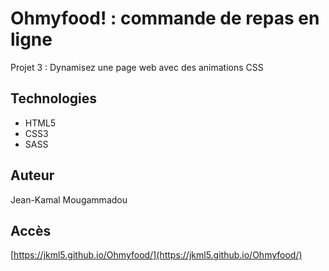 # Ohmyfood! : commande de repas en ligne
Projet 3 : Dynamisez une page web avec des animations CSS

## Technologies
- HTML5
- CSS3
- SASS

## Auteur
Jean-Kamal Mougammadou

## Accès
[https://jkml5.github.io/Ohmyfood/](https://jkml5.github.io/Ohmyfood/)

